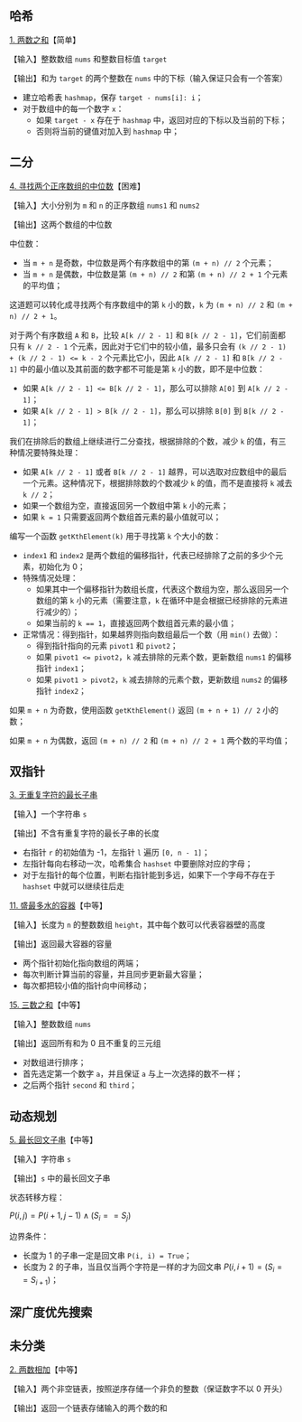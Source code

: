 

## 哈希

[1. 两数之和](https://leetcode.cn/problems/two-sum/description/?favorite=2cktkvj)【简单】

【输入】整数数组 `nums` 和整数目标值 `target`

【输出】和为 `target` 的两个整数在 `nums` 中的下标（输入保证只会有一个答案）

- 建立哈希表 `hashmap`，保存 `target - nums[i]: i`；
- 对于数组中的每一个数字 `x`：
  - 如果 `target - x` 存在于 `hashmap` 中，返回对应的下标以及当前的下标；
  - 否则将当前的键值对加入到 `hashmap` 中；



## 二分

[4. 寻找两个正序数组的中位数](https://leetcode.cn/problems/median-of-two-sorted-arrays/?favorite=2cktkvj)【困难】

【输入】大小分别为 `m` 和 `n` 的正序数组 `nums1` 和 `nums2`

【输出】这两个数组的中位数

中位数：

- 当 `m + n` 是奇数，中位数是两个有序数组中的第 `(m + n) // 2` 个元素；
- 当 `m + n` 是偶数，中位数是第 `(m + n) // 2` 和第 `(m + n) // 2 + 1` 个元素的平均值；

这道题可以转化成寻找两个有序数组中的第 `k` 小的数，`k` 为 `(m + n) // 2` 和 `(m + n) // 2 + 1`。

对于两个有序数组 `A` 和 `B`，比较 `A[k // 2 - 1]` 和 `B[k // 2 - 1]`，它们前面都只有 `k // 2 - 1` 个元素，因此对于它们中的较小值，最多只会有 `(k // 2 - 1) + (k // 2 - 1) <= k - 2` 个元素比它小，因此 `A[k // 2 - 1]` 和 `B[k // 2 - 1]` 中的最小值以及其前面的数字都不可能是第 `k` 小的数，即不是中位数：

- 如果 `A[k // 2 - 1] <= B[k // 2 - 1]`，那么可以排除 `A[0]` 到 `A[k // 2 - 1]`；
- 如果 `A[k // 2 - 1] > B[k // 2 - 1]`，那么可以排除 `B[0]` 到 `B[k // 2 - 1]`；

我们在排除后的数组上继续进行二分查找，根据排除的个数，减少 `k` 的值，有三种情况要特殊处理：

- 如果 `A[k // 2 - 1]` 或者 `B[k // 2 - 1]` 越界，可以选取对应数组中的最后一个元素。这种情况下，根据排除数的个数减少 `k` 的值，而不是直接将 `k` 减去 `k // 2`；
- 如果一个数组为空，直接返回另一个数组中第 `k` 小的元素；
- 如果 `k = 1` 只需要返回两个数组首元素的最小值就可以；

编写一个函数 `getKthElement(k)` 用于寻找第 `k` 个大小的数：

- `index1` 和 `index2` 是两个数组的偏移指针，代表已经排除了之前的多少个元素，初始化为 0；
- 特殊情况处理：
  - 如果其中一个偏移指针为数组长度，代表这个数组为空，那么返回另一个数组的第 `k` 小的元素（需要注意，`k` 在循环中是会根据已经排除的元素进行减少的）；
  - 如果当前的 `k == 1`，直接返回两个数组首元素的最小值；
- 正常情况：得到指针，如果越界则指向数组最后一个数（用 `min()` 去做）：
  - 得到指针指向的元素 `pivot1` 和 `pivot2`；
  - 如果 `pivot1 <= pivot2`，`k` 减去排除的元素个数，更新数组 `nums1` 的偏移指针 `index1`；
  - 如果 `pivot1 > pivot2`，`k` 减去排除的元素个数，更新数组 `nums2` 的偏移指针 `index2`；

如果 `m + n` 为奇数，使用函数 `getKthElement()` 返回 `(m + n + 1) // 2` 小的数；

如果 `m + n` 为偶数，返回 `(m + n) // 2` 和 `(m + n) // 2 + 1` 两个数的平均值；

## 双指针

[3. 无重复字符的最长子串](https://leetcode.cn/problems/longest-substring-without-repeating-characters/?favorite=2cktkvj)

【输入】一个字符串 `s`

【输出】不含有重复字符的最长子串的长度

- 右指针 `r` 的初始值为 -1，左指针 `l` 遍历 `[0, n - 1]`；
- 左指针每向右移动一次，哈希集合 `hashset` 中要删除对应的字母；
- 对于左指针的每个位置，判断右指针能到多远，如果下一个字母不存在于 `hashset` 中就可以继续往后走

[11. 盛最多水的容器](https://leetcode.cn/problems/container-with-most-water/?favorite=2cktkvj)【中等】

【输入】长度为 `n` 的整数数组 `height`，其中每个数可以代表容器壁的高度

【输出】返回最大容器的容量

- 两个指针初始化指向数组的两端；
- 每次判断计算当前的容量，并且同步更新最大容量；
- 每次都把较小值的指针向中间移动；

[15. 三数之和](https://leetcode.cn/problems/3sum/?favorite=2cktkvj)【中等】

【输入】整数数组 `nums`

【输出】返回所有和为 0 且不重复的三元组

- 对数组进行排序；
- 首先选定第一个数字 `a`，并且保证 `a` 与上一次选择的数不一样；
- 之后两个指针 `second` 和 `third`；

## 动态规划

[5. 最长回文子串](https://leetcode.cn/problems/longest-palindromic-substring/?favorite=2cktkvj)【中等】

【输入】字符串 `s`

【输出】`s` 中的最长回文子串

状态转移方程：

$P(i,j)=P(i + 1, j - 1)\land (S_i==S_j)$

边界条件：

- 长度为 1 的子串一定是回文串 `P(i, i) = True`；
- 长度为 2 的子串，当且仅当两个字符是一样的才为回文串 $P(i, i + 1) = (S_i == S_{i+1})$；



## 深广度优先搜索



## 未分类

[2. 两数相加](https://leetcode.cn/problems/add-two-numbers/?favorite=2cktkvj)【中等】

【输入】两个非空链表，按照逆序存储一个非负的整数（保证数字不以 0 开头）

【输出】返回一个链表存储输入的两个数的和
